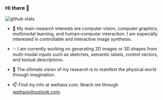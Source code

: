 ### Hi there 👋


![github stats](https://github-readme-stats.vercel.app/api?username=Skylark0924&show_icons=true&theme=default&hide=issues&count_private=true)

<!--
theme:dark, radical, merko, gruvbox, tokyonight, onedark, cobalt, synthwave, highcontrast, dracula
check all theme at https://github.com/anuraghazra/github-readme-stats/blob/master/themes/README.md
**Skylark0924/Skylark0924** is a ✨ _special_ ✨ repository because its `README.md` (this file) appears on your GitHub profile.

Here are some ideas to get you started:

- 🔭 I’m currently working on ...
- 🌱 I’m currently learning ...
- 👯 I’m looking to collaborate on ...
- 🤔 I’m looking for help with ...
- 💬 Ask me about ...
- 📫 How to reach me: ...
- 😄 Pronouns: ...
- ⚡ Fun fact: ...
-->

- 🔭 My main research interests are computer vision, computer graphics, multimodal learning, and human–computer interaction. I am especially interested in controllable and interactive image synthesis. 

- ✨ I am currently working on generating 2D images or 3D shapes from multi-modal inputs such as sketches, semantic labels, control vectors, and textual descriptions. 

- 🌱 The ultimate vision of my research is to manifest the physical world through imagination.

- 📫 Find my info at weihaox.com. Reach me through weihaox@outlook.com.
